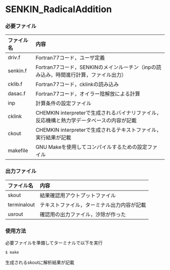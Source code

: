 # SENKIN_RadicalAddition
### 必要ファイル
|ファイル名|内容|
|:---|:---|
|driv.f|Fortran77コード，ユーザ定義|
|senkin.f|Fortran77コード，SENKINのメインルーチン（inpの読み込み，時間進行計算，ファイル出力）|
|cklib.f|Fortran77コード，cklinkの読み込み|
|dasac.f|Fortran77コード，オイラー陰解放による計算|
|inp|計算条件の設定ファイル|
|cklink|CHEMKIN interpreterで生成されるバイナリファイル，反応機構と熱力学データベースの内容が記載|
|ckout|CHEMKIN interpreterで生成されるテキストファイル，実行結果が記載|
|makefile|GNU Makeを使用してコンパイルするための設定ファイル|
### 出力ファイル
|ファイル名|内容|
|:---|:---|
|skout|結果確認用アウトプットファイル|
|terminalout|テキストファイル，ターミナル出力内容が記載|
|usrout|確認用の出力ファイル，汐除が作った|
### 使用方法
必要ファイルを準備してターミナルで以下を実行
```
$ make
```
生成されるskoutに解析結果が記載